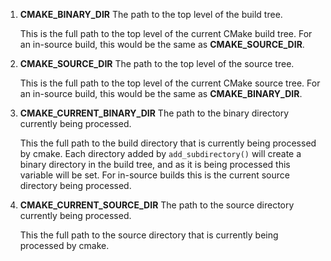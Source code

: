 1. **CMAKE_BINARY_DIR**
	The path to the top level of the build tree.
	
	This is the full path to the top level of the current CMake build tree. For an in-source build, this would be the same as **CMAKE_SOURCE_DIR**.
	
2. **CMAKE_SOURCE_DIR**
	The path to the top level of the source tree.
	
	This is the full path to the top level of the current CMake source tree. For an in-source build, this would be the same as **CMAKE_BINARY_DIR**.
	
3. **CMAKE_CURRENT_BINARY_DIR**
	The path to the binary directory currently being processed.
	
	This the full path to the build directory that is currently being processed by cmake. Each directory added by `add_subdirectory()` will create a binary directory in the build tree, and as it is being processed this variable will be set. For in-source builds this is the current source directory being processed.
	
4. **CMAKE_CURRENT_SOURCE_DIR**
	The path to the source directory currently being processed.
	
	This the full path to the source directory that is currently being processed by cmake.

<!--stackedit_data:
eyJoaXN0b3J5IjpbMTM0MzI1NzU0NV19
-->
